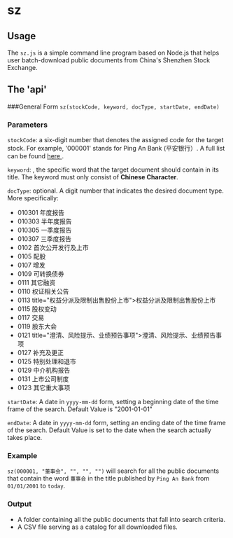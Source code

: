 # sz
## Usage
The `sz.js` is a simple command line program based on Node.js that helps user batch-download public documents from China's Shenzhen Stock Exchange.
## The 'api' 
###General Form
`sz(stockCode, keyword, docType, startDate, endDate)`
### Parameters
`stockCode`: <integer> a six-digit number that denotes the assigned code for the target stock. For example, '000001' stands for Ping An Bank (平安银行）. A full list can be found <a href='https://en.wikipedia.org/wiki/List_of_companies_listed_on_the_Shenzhen_Stock_Exchange'> here </a>.

`keyword`: <string>, the specific word that the target document should contain in its title. The keyword must only consist of **Chinese Character**.

`docType`: <integer> optional. A digit number that indicates the desired document type. More specifically:
- 010301 年度报告
- 010303 半年度报告
- 010305 一季度报告
- 010307 三季度报告
- 0102 首次公开发行及上市
- 0105 配股
- 0107 增发
- 0109 可转换债券
- 0111 其它融资
- 0110 权证相关公告
- 0113 title="权益分派及限制出售股份上市">权益分派及限制出售股份上市
- 0115 股权变动
- 0117 交易
- 0119 股东大会
- 0121 title="澄清、风险提示、业绩预告事项">澄清、风险提示、业绩预告事项
- 0127 补充及更正
- 0125 特别处理和退市
- 0129 中介机构报告
- 0131 上市公司制度
- 0123 其它重大事项  

`startDate`: <string> A date in `yyyy-mm-dd` form, setting a beginning date of the time frame of the search. Default Value is "2001-01-01"

`endDate`: <string> A date in `yyyy-mm-dd` form, setting an ending date of the time frame of the search. Default Value is set to the date when the search actually takes place.

### Example
`sz(000001, "董事会", "", "", "")` will search for all the public documents that contain the word `董事会` in the title published by `Ping An Bank` from `01/01/2001` to `today`.
### Output
- A folder containing all the public documents that fall into search criteria.
- A CSV file serving as a catalog for all downloaded files.
